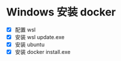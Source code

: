 # Windows 安装 docker

- [x] 配置 wsl
- [x] 安装 wsl update.exe
- [x] 安装 ubuntu
- [x] 安装 docker install.exe
